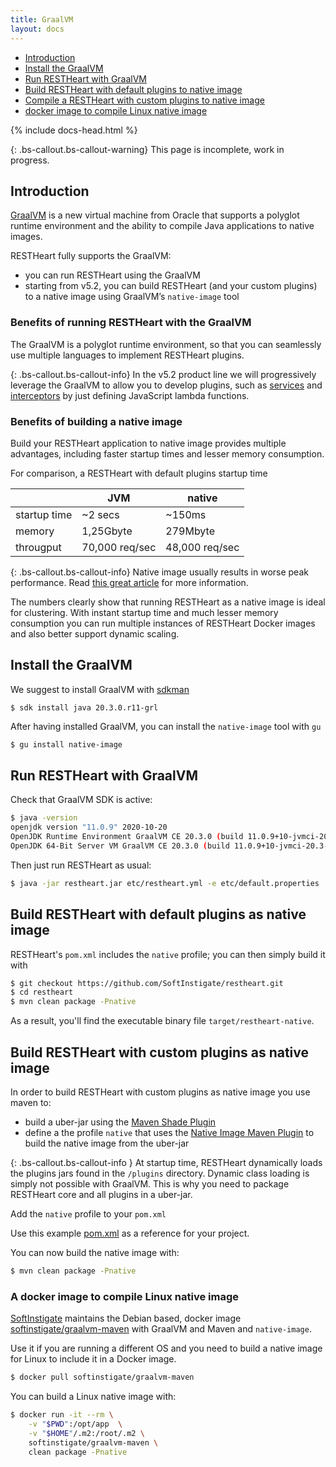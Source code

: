 ```yaml
---
title: GraalVM
layout: docs
---
```


<div markdown="1" class="d-none d-xl-block col-xl-2 order-last bd-toc">

* [Introduction](#introduction)
* [Install the GraalVM](#install-the-graalvm)
* [Run RESTHeart with GraalVM](#run-restheart-with-graalvm)
* [Build RESTHeart with default plugins to native image](#build-restheart-with-default-plugins-to-native-image)
* [Compile a RESTHeart with custom plugins to native image](#compile-a-restheart-with-custom-plugins-to-native-image)
* [docker image to compile Linux native image](#a-docker-image-to-compile-linux-native-image)

</div>

<div markdown="1" class="col-12 col-md-9 col-xl-8 py-md-3 bd-content">

{% include docs-head.html %}

{: .bs-callout.bs-callout-warning}
This page is incomplete, work in progress.

## Introduction

[GraalVM](https://www.graalvm.org/) is a new virtual machine from Oracle that supports a polyglot runtime environment and the ability to compile Java applications to native images.

RESTHeart fully supports the GraalVM:

- you can run RESTHeart using the GraalVM
- starting from v5.2, you can build RESTHeart (and your custom plugins) to a native image using GraalVM’s `native-image` tool

### Benefits of running RESTHeart with the GraalVM

The GraalVM is a polyglot runtime environment, so that you can seamlessly use multiple languages to implement RESTHeart plugins.

{: .bs-callout.bs-callout-info}
In the v5.2 product line we will progressively leverage the GraalVM to allow you to develop plugins, such as [services](/docs/plugins/core-plugins/#services) and [interceptors](https://restheart.org/docs/plugins/core-plugins/#interceptors) by just defining JavaScript lambda functions.

### Benefits of building a native image

Build your RESTHeart application to native image provides multiple advantages, including faster startup times and lesser memory consumption.

For comparison, a RESTHeart with default plugins startup time 


||JVM|native|
|-|-|-|
|startup time|~2 secs|~150ms|
|memory|1,25Gbyte|279Mbyte|
|througput|70,000 req/sec|48,000 req/sec|


{: .bs-callout.bs-callout-info}
Native image usually results in worse peak performance. Read [this great article](https://stackoverflow.com/questions/59488654/does-graalvm-native-image-increase-overall-application-performance-or-just-reduc) for more information.

The numbers clearly show that running RESTHeart as a native image is ideal for clustering. With instant startup time and much lesser memory consumption you can run multiple instances of RESTHeart Docker images and also better support dynamic scaling.

## Install the GraalVM

We suggest to install GraalVM with [sdkman](https://sdkman.io)

```
$ sdk install java 20.3.0.r11-grl
```

After having installed GraalVM, you can install the `native-image` tool with `gu`

```bash
$ gu install native-image
```

## Run RESTHeart with GraalVM

Check that GraalVM SDK is active:

```bash
$ java -version
openjdk version "11.0.9" 2020-10-20
OpenJDK Runtime Environment GraalVM CE 20.3.0 (build 11.0.9+10-jvmci-20.3-b06)
OpenJDK 64-Bit Server VM GraalVM CE 20.3.0 (build 11.0.9+10-jvmci-20.3-b06, mixed mode, sharing)
```

Then just run RESTHeart as usual:

```bash
$ java -jar restheart.jar etc/restheart.yml -e etc/default.properties
```

## Build RESTHeart with default plugins as native image

RESTHeart's `pom.xml` includes the `native` profile; you can then simply build it with

```bash
$ git checkout https://github.com/SoftInstigate/restheart.git
$ cd restheart
$ mvn clean package -Pnative
```

As a result, you'll find the executable binary file `target/restheart-native`.

## Build RESTHeart with custom plugins as native image

In order to build RESTHeart with custom plugins as native image you use maven to:

- build a uber-jar using the [Maven Shade Plugin](https://maven.apache.org/plugins/maven-shade-plugin/)
- define a the profile `native` that uses the [Native Image Maven Plugin](https://www.graalvm.org/reference-manual/native-image/NativeImageMavenPlugin/) to build the native image from the uber-jar

{: .bs-callout.bs-callout-info }
At startup time, RESTHeart dynamically loads the plugins jars found in  the `/plugins` directory. Dynamic class loading is simply not possible with GraalVM. This is why you need to package RESTHeart core and all plugins in a uber-jar.

Add the `native` profile to your `pom.xml`

Use this example [pom.xml](https://github.com/SoftInstigate/web-frameworks/blob/native/java/restheart/pom.xml) as a reference for your project.

You can now build the native image with:

```bash
$ mvn clean package -Pnative
```

### A docker image to compile Linux native image

[SoftInstigate](https://softinstigate.com) maintains the Debian based, docker image [softinstigate/graalvm-maven](https://github.com/SoftInstigate/graalvm-maven-docker) with GraalVM and Maven and `native-image`.

Use it if you are running a different OS and you need to build a native image for Linux to include it in a Docker image.

```bash
$ docker pull softinstigate/graalvm-maven
```

You can build a Linux native image with:

```bash
$ docker run -it --rm \
    -v "$PWD":/opt/app  \
    -v "$HOME"/.m2:/root/.m2 \
    softinstigate/graalvm-maven \
    clean package -Pnative
```